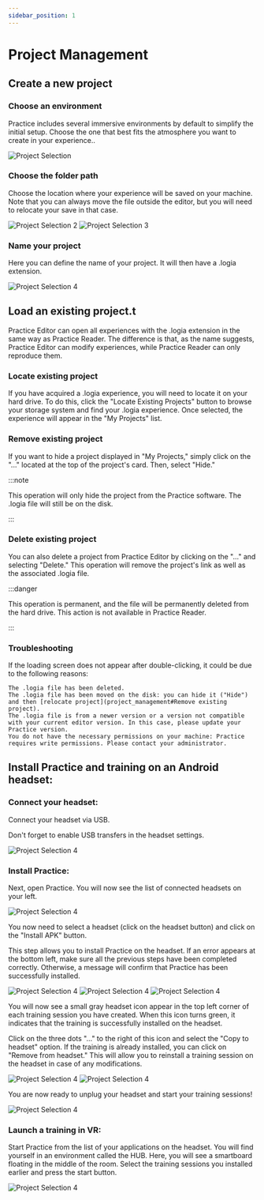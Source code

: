 ```yaml
---
sidebar_position: 1
---
```


# Project Management

## Create a new project

### Choose an environment

Practice includes several immersive environments by default to simplify the initial setup. 
Choose the one that best fits the atmosphere you want to create in your experience..

![Project Selection](/img/proj_select_1.png)

### Choose the folder path

Choose the location where your experience will be saved on your machine. Note that you can always move the file outside the editor, 
but you will need to relocate your save in that case.

![Project Selection 2](/img/proj_select_2.png)
![Project Selection 3](/img/proj_select_3.png)


### Name your project

Here you can define the name of your project. It will then have a .logia extension.

![Project Selection 4](/img/proj_select_4.png)


## Load an existing project.t

Practice Editor can open all experiences with the .logia extension in the same way as Practice Reader. The difference is that, as the name suggests, Practice Editor can modify experiences, while Practice Reader can only reproduce them.

### Locate existing project

If you have acquired a .logia experience, you will need to locate it on your hard drive. To do this, click the "Locate Existing Projects" button to browse your storage system and find your .logia experience. Once selected, the experience will appear in the "My Projects" list.

### Remove existing project

If you want to hide a project displayed in "My Projects," simply click on the "..." located at the top of the project's card. Then, select "Hide."

:::note

This operation will only hide the project from the Practice software. The .logia file will still be on the disk.

:::

### Delete existing project

You can also delete a project from Practice Editor by clicking on the "..." and selecting "Delete." This operation will remove the project's link as well as the associated .logia file.

:::danger

This operation is permanent, and the file will be permanently deleted from the hard drive. This action is not available in Practice Reader.

:::

### Troubleshooting

If the loading screen does not appear after double-clicking, it could be due to the following reasons:

    The .logia file has been deleted.
    The .logia file has been moved on the disk: you can hide it ("Hide") and then [relocate project](project_management#Remove existing project).
    The .logia file is from a newer version or a version not compatible with your current editor version. In this case, please update your Practice version.
    You do not have the necessary permissions on your machine: Practice requires write permissions. Please contact your administrator.

## Install Practice and training on an Android headset:

### Connect your headset:

Connect your headset via USB.

Don't forget to enable USB transfers in the headset settings.

![Project Selection 4](/img/proj_select_6.png)

### Install Practice:

Next, open Practice. You will now see the list of connected headsets on your left.

![Project Selection 4](/img/proj_select_7.png)

You now need to select a headset (click on the headset button) and click on the "Install APK" button.

This step allows you to install Practice on the headset. If an error appears at the bottom left, make sure all the previous steps have been completed correctly. Otherwise, a message will confirm that Practice has been successfully installed.

![Project Selection 4](/img/proj_select_8.png)
![Project Selection 4](/img/proj_select_9.png)
![Project Selection 4](/img/proj_select_10.png)

You will now see a small gray headset icon appear in the top left corner of each training session you have created. When this icon turns green, it indicates that the training is successfully installed on the headset.

Click on the three dots "..." to the right of this icon and select the "Copy to headset" option. If the training is already installed, you can click on "Remove from headset." This will allow you to reinstall a training session on the headset in case of any modifications.

![Project Selection 4](/img/proj_select_11.png)
![Project Selection 4](/img/proj_select_12.png)


You are now ready to unplug your headset and start your training sessions!

![Project Selection 4](/img/proj_select_13.png)

### Launch a training in VR:

Start Practice from the list of your applications on the headset. You will find yourself in an environment called the HUB. Here, you will see a smartboard floating in the middle of the room. Select the training sessions you installed earlier and press the start button.

![Project Selection 4](/img/proj_select_14.gif)


